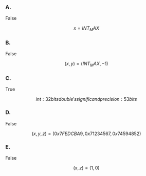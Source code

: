 ### A.

False

```math
x = INT_MAX
```

### B.

False

```math
(x, y) = (INT_MAX, -1)
```

### C.

True

```math
int: 32bits
double's significand precision: 53 bits
```

### D.

False

```math
(x, y, z) = (0x7FEDCBA9, 0x71234567, 0x74594852)
```

### E.

False

```math
(x, z) = (1, 0)
```
